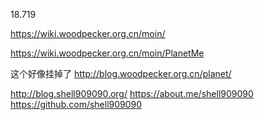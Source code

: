 18.719

https://wiki.woodpecker.org.cn/moin/

https://wiki.woodpecker.org.cn/moin/PlanetMe

这个好像挂掉了 http://blog.woodpecker.org.cn/planet/

http://blog.shell909090.org/ https://about.me/shell909090 https://github.com/shell909090
